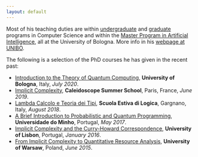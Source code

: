 ```yaml
---
layout: default
---
```


<p class="indentfirst">Most of his teaching duties are within <a href="https://corsi.unibo.it/1cycle/ComputerScience">undergraduate</a> and <a href="https://corsi.unibo.it/2cycle/ComputerScience">graduate</a> programs in Computer Science and within the <a href="https://corsi.unibo.it/2cycle/artificial-intelligence">Master Program in Artificial Intelligence</a>, all at the University of Bologna. More info in his <a href="https://www.unibo.it/sitoweb/ugo.dallago/en">webpage at UNIBO</a>.</p>

<p class="indentfirst">The following is a selection of the PhD courses he has given in the recent past:
<ul>
<li> <a href="http://www.cs.unibo.it/~dallago/TQC2020/">Introduction to the Theory of Quantum Computing</a>, <b>University of Bologna</b>, Italy, <em>July 2020</em>.</li>
<li> <a href="http://www.cs.unibo.it/~dallago/CSCICC/">Implicit Complexity</a>, <b>Caleidoscope Summer School</b>, Paris, France, <em>June 2019</em>.</li>
<li> <a href="http://www.cs.unibo.it/~dallago/LCTT2018/">Lambda Calcolo e Teoria dei Tipi</a>, <b>Scuola Estiva di Logica</b>, Gargnano, Italy, <em>August 2018</em>.</li>
<li> <a href="http://www.cs.unibo.it/~dallago/PROQUA2017/">A Brief Introduction to Probabilistic and Quantum Programming</a>, <b>Universidade do Minho</b>, Portugal, <em>May 2017</em>.</li>
<li> <a href="http://www.cs.unibo.it/~dallago/ICCHC/">Implicit Complexity and the Curry-Howard Correspondence</a>, <b>University of Lisbon</b>, Portugal, <em>January 2016</em>.</li>
<li> <a href="http://www.cs.unibo.it/~dallago/FICQRA/">From Implicit Complexity to Quantitative Resource Analysis</a>, <b>University of Warsaw</b>, Poland, <em>June 2015</em>.</li>
</ul>
</p>
